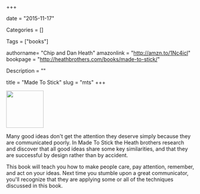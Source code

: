 +++

date = "2015-11-17"

Categories = []

Tags = ["books"]

authorname= "Chip and Dan Heath"
amazonlink = "http://amzn.to/1Nc4icl"
bookpage = "http://heathbrothers.com/books/made-to-stick/"

Description = ""

title = "Made To Stick"
slug = "mts"
+++



<img src="/images/mts.jpg" width="100px">

Many good ideas don't get the attention they deserve simply because they are communicated poorly. In Made To Stick the Heath brothers research and discover that all good ideas share some key similarities, and that they are successful by design rather than by accident.

<!--more-->

This book will teach you how to make people care, pay attention, remember, and act on your ideas. Next time you stumble upon a great  communicator, you'll recognize that they are applying  some or all of the techniques discussed in this book. 


